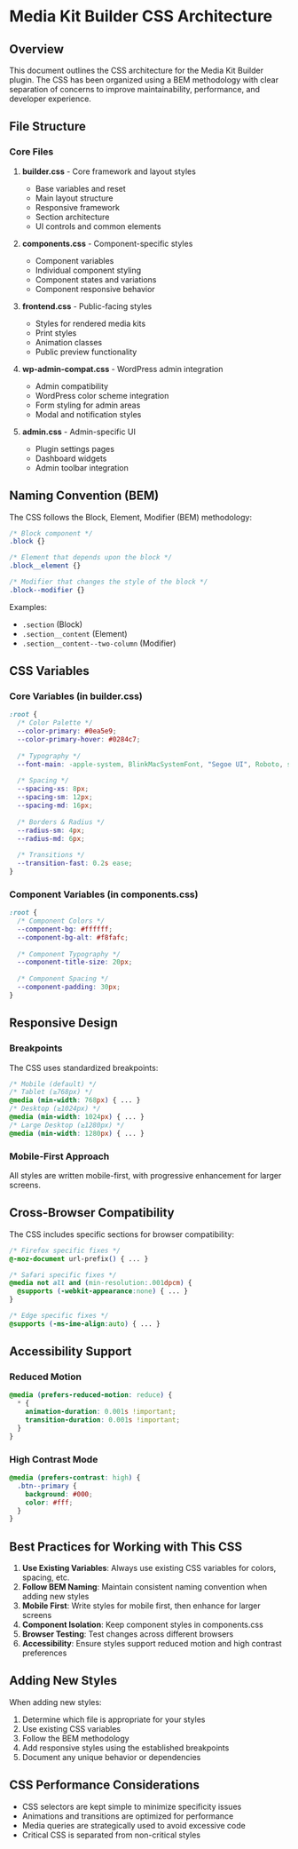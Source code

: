 # Media Kit Builder CSS Architecture

## Overview
This document outlines the CSS architecture for the Media Kit Builder plugin. The CSS has been organized using a BEM methodology with clear separation of concerns to improve maintainability, performance, and developer experience.

## File Structure

### Core Files
1. **builder.css** - Core framework and layout styles
   - Base variables and reset
   - Main layout structure
   - Responsive framework
   - Section architecture
   - UI controls and common elements

2. **components.css** - Component-specific styles
   - Component variables
   - Individual component styling
   - Component states and variations
   - Component responsive behavior

3. **frontend.css** - Public-facing styles
   - Styles for rendered media kits
   - Print styles
   - Animation classes
   - Public preview functionality

4. **wp-admin-compat.css** - WordPress admin integration
   - Admin compatibility
   - WordPress color scheme integration
   - Form styling for admin areas
   - Modal and notification styles

5. **admin.css** - Admin-specific UI
   - Plugin settings pages
   - Dashboard widgets
   - Admin toolbar integration

## Naming Convention (BEM)

The CSS follows the Block, Element, Modifier (BEM) methodology:

```css
/* Block component */
.block {}

/* Element that depends upon the block */
.block__element {}

/* Modifier that changes the style of the block */
.block--modifier {}
```

Examples:
- `.section` (Block)
- `.section__content` (Element)
- `.section__content--two-column` (Modifier)

## CSS Variables

### Core Variables (in builder.css)
```css
:root {
  /* Color Palette */
  --color-primary: #0ea5e9;
  --color-primary-hover: #0284c7;
  
  /* Typography */
  --font-main: -apple-system, BlinkMacSystemFont, "Segoe UI", Roboto, sans-serif;
  
  /* Spacing */
  --spacing-xs: 8px;
  --spacing-sm: 12px;
  --spacing-md: 16px;
  
  /* Borders & Radius */
  --radius-sm: 4px;
  --radius-md: 6px;
  
  /* Transitions */
  --transition-fast: 0.2s ease;
}
```

### Component Variables (in components.css)
```css
:root {
  /* Component Colors */
  --component-bg: #ffffff;
  --component-bg-alt: #f8fafc;
  
  /* Component Typography */
  --component-title-size: 20px;
  
  /* Component Spacing */
  --component-padding: 30px;
}
```

## Responsive Design

### Breakpoints
The CSS uses standardized breakpoints:

```css
/* Mobile (default) */
/* Tablet (≥768px) */
@media (min-width: 768px) { ... }
/* Desktop (≥1024px) */
@media (min-width: 1024px) { ... }
/* Large Desktop (≥1280px) */
@media (min-width: 1280px) { ... }
```

### Mobile-First Approach
All styles are written mobile-first, with progressive enhancement for larger screens.

## Cross-Browser Compatibility

The CSS includes specific sections for browser compatibility:

```css
/* Firefox specific fixes */
@-moz-document url-prefix() { ... }

/* Safari specific fixes */
@media not all and (min-resolution:.001dpcm) { 
  @supports (-webkit-appearance:none) { ... }
}

/* Edge specific fixes */
@supports (-ms-ime-align:auto) { ... }
```

## Accessibility Support

### Reduced Motion
```css
@media (prefers-reduced-motion: reduce) {
  * {
    animation-duration: 0.001s !important;
    transition-duration: 0.001s !important;
  }
}
```

### High Contrast Mode
```css
@media (prefers-contrast: high) {
  .btn--primary {
    background: #000;
    color: #fff;
  }
}
```

## Best Practices for Working with This CSS

1. **Use Existing Variables**: Always use existing CSS variables for colors, spacing, etc.
2. **Follow BEM Naming**: Maintain consistent naming convention when adding new styles
3. **Mobile First**: Write styles for mobile first, then enhance for larger screens
4. **Component Isolation**: Keep component styles in components.css
5. **Browser Testing**: Test changes across different browsers
6. **Accessibility**: Ensure styles support reduced motion and high contrast preferences

## Adding New Styles

When adding new styles:

1. Determine which file is appropriate for your styles
2. Use existing CSS variables
3. Follow the BEM methodology
4. Add responsive styles using the established breakpoints
5. Document any unique behavior or dependencies

## CSS Performance Considerations

- CSS selectors are kept simple to minimize specificity issues
- Animations and transitions are optimized for performance
- Media queries are strategically used to avoid excessive code
- Critical CSS is separated from non-critical styles
